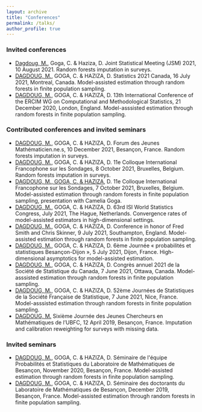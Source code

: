 ```yaml
---
layout: archive
title: "Conferences"
permalink: /talks/
author_profile: true
---
```


### Invited conferences

- <ins> Dagdoug, M.</ins>, Goga, C. & Haziza, D. Joint Statistical Meeting (JSM) 2021, 10 August 2021. Random forests imputation in surveys. 
- <ins> DAGDOUG, M.</ins>, GOGA, C. & HAZIZA, D. Statistics 2021 Canada, 16 July 2021, Montreal, Canada. Model-assisted estimation through random forests in finite population sampling. 
- <ins> DAGDOUG, M.</ins>, GOGA, C. & HAZIZA, D. 13th International Conference of the ERCIM WG on Computational and Methodological Statistics, 21 December 2020, London, England. Model-asssisted estimation through random forests in finite population sampling. 


### Contributed conferences and invited seminars

- <ins> DAGDOUG, M.</ins>, GOGA, C. & HAZIZA, D. Forum des Jeunes Mathématicien.ne.s, 10 December 2021, Besançon, France. Random forests imputation in surveys. 
- <ins> DAGDOUG, M.</ins>, GOGA, C. & HAZIZA, D. 11e Colloque International Francophone sur les Sondages, 8 October 2021, Bruxelles, Belgium. Random forests imputation in surveys. 
- <ins> DAGDOUG, M., <ins> GOGA, C. </ins>& HAZIZA</ins>, D. 11e Colloque International Francophone sur les Sondages, 7 October 2021, Bruxelles, Belgium. Model-assisted estimation through random forests in finite population sampling, presentation with Camelia Goga. 
- <ins> DAGDOUG, M.</ins>, GOGA, C. & HAZIZA, D. 63rd ISI World Statistics Congress, July 2021, The Hague, Netherlands. Convergence rates of model-assisted estimators in high-dimensional settings. 
- <ins> DAGDOUG, M.</ins>, GOGA, C. & HAZIZA, D. Conference in honor of Fred Smith and Chris Skinner, 9 July 2021, Southampton, England. Model-assisted estimation through random forests in finite population sampling. 
- <ins> DAGDOUG, M.</ins>, GOGA, C. & HAZIZA, D. 6ème Journée « probabilités et statistiques Besançon-Dijon », 5 July 2021, Dijon, France. High-dimensional asymptotics for model-assisted estimation. 
- <ins> DAGDOUG, M.</ins>, GOGA, C. & HAZIZA, D. Congrès annuel 2021 de la Société de Statistique du Canada, 7 June 2021, Ottawa, Canada. Model-asssisted estimation through random forests in finite population sampling. 
- <ins> DAGDOUG, M.</ins>, GOGA, C. & HAZIZA, D. 52ème Journées de Statistiques de la Société Française de Statistique, 7 June 2021, Nice, France. Model-asssisted estimation through random forests in finite population sampling. 
- <ins> DAGDOUG, M.</ins> Sixième Journée des Jeunes Chercheurs en Mathématiques de l’UBFC, 12 April 2019, Besançon, France. Imputation and calibration reweighting for surveys with missing data.

### Invited seminars

- <ins> DAGDOUG, M.</ins>, GOGA, C. & HAZIZA, D. Séminaire de l'équipe Probabilités et Statistiques du Laboratoire de Mathématiques de Besançon, November 2020, Besançon, France. Model-assisted estimation through random forests in finite population sampling.
- <ins> DAGDOUG, M.</ins>, GOGA, C. & HAZIZA, D. Séminaire des doctorants du Laboratoire de Mathématiques de Besançon, December 2019, Besançon, France. Model-assisted estimation through random forests in finite population sampling.
